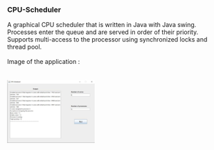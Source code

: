 ### CPU-Scheduler
A graphical CPU scheduler that is written in Java with Java swing.
<br />
Processes enter the queue and are served in order of their priority.
<br />
Supports multi-access to the processor using synchronized locks and thread pool.
<br />
<br />
Image of the application :
<br />
<br />
<br />
<img src="/demo/cpu_scheduler.jpg" width="40%" height="auto" />
